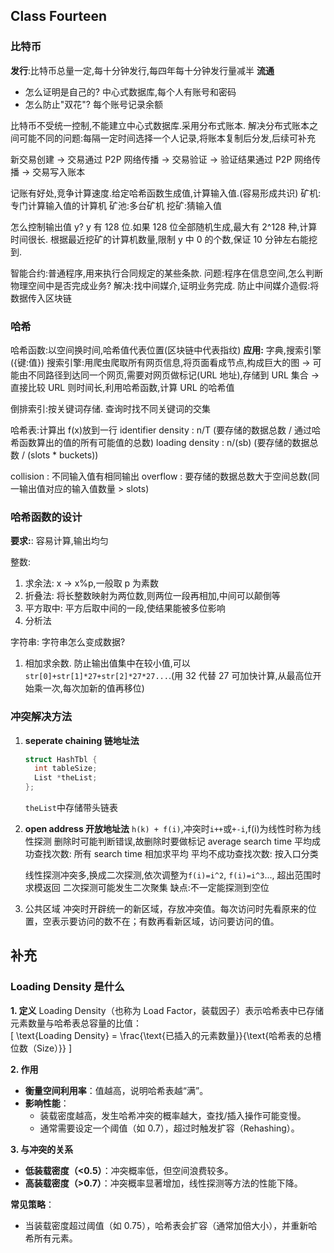 ## Class Fourteen

### 比特币

**发行**:比特币总量一定,每十分钟发行,每四年每十分钟发行量减半
**流通**

- 怎么证明是自己的? 中心式数据库,每个人有账号和密码
- 怎么防止"双花"? 每个账号记录余额

比特币不受统一控制,不能建立中心式数据库.采用分布式账本.
解决分布式账本之间可能不同的问题:每隔一定时间选择一个人记录,将账本复制后分发,后续可补充

新交易创建 -> 交易通过 P2P 网络传播 -> 交易验证 -> 验证结果通过 P2P 网络传播 -> 交易写入账本

记账有好处,竞争计算速度.给定哈希函数生成值,计算输入值.(容易形成共识)
矿机:专门计算输入值的计算机
矿池:多台矿机
挖矿:猜输入值

怎么控制输出值 y?
y 有 128 位.如果 128 位全部随机生成,最大有 2^128 种,计算时间很长.
根据最近挖矿的计算机数量,限制 y 中 0 的个数,保证 10 分钟左右能挖到.

智能合约:普通程序,用来执行合同规定的某些条款.
问题:程序在信息空间,怎么判断物理空间中是否完成业务?
解决:找中间媒介,证明业务完成.
防止中间媒介造假:将数据传入区块链

### 哈希

哈希函数:以空间换时间,哈希值代表位置(区块链中代表指纹)
**应用:** 字典,搜索引擎({键:值})
搜索引擎:用爬虫爬取所有网页信息,将页面看成节点,构成巨大的图
-> 可能由不同路径到达同一个网页,需要对网页做标记(URL 地址),存储到 URL 集合
-> 直接比较 URL 则时间长,利用哈希函数,计算 URL 的哈希值

倒排索引:按关键词存储. 查询时找不同关键词的交集

哈希表:计算出 f(x)放到一行
identifier density : n/T (要存储的数据总数 / 通过哈希函数算出的值的所有可能值的总数)
loading density : n/(sb) (要存储的数据总数 / (slots \* buckets))

collision : 不同输入值有相同输出
overflow : 要存储的数据总数大于空间总数(同一输出值对应的输入值数量 > slots)

### 哈希函数的设计

**要求:**: 容易计算,输出均匀

整数:

1. 求余法: x -> x%p,一般取 p 为素数
2. 折叠法: 将长整数映射为两位数,则两位一段再相加,中间可以颠倒等
3. 平方取中: 平方后取中间的一段,使结果能被多位影响
4. 分析法

字符串:
字符串怎么变成数据?

1. 相加求余数. 防止输出值集中在较小值,可以`str[0]+str[1]*27+str[2]*27*27...`.(用 32 代替 27 可加快计算,从最高位开始乘一次,每次加新的值再移位)

### 冲突解决方法

1. **seperate chaining 链地址法**

   ```c
   struct HashTbl {
     int tableSize;
     List *theList;
   };
   ```

   `theList`中存储带头链表

2. **open address 开放地址法**
   `h(k) + f(i)`,冲突时`i++`或`+-i`,f(i)为线性时称为线性探测
   删除时可能判断错误,故删除时要做标记
   average search time 平均成功查找次数: 所有 search time 相加求平均
   平均不成功查找次数: 按入口分类

   线性探测冲突多,换成二次探测,依次调整为`f(i)=i^2`, `f(i)=i^3`..., 超出范围时求模返回
   二次探测可能发生二次聚集
   缺点:不一定能探测到空位

3. 公共区域
   冲突时开辟统一的新区域，存放冲突值。每次访问时先看原来的位置，空表示要访问的数不在；有数再看新区域，访问要访问的值。

## 补充

### Loading Density 是什么

**1. 定义**
Loading Density（也称为 Load Factor，装载因子）表示哈希表中已存储元素数量与哈希表总容量的比值：  
\[
\text{Loading Density} = \frac{\text{已插入的元素数量}}{\text{哈希表的总槽位数（Size）}}
\]

**2. 作用**

- **衡量空间利用率**：值越高，说明哈希表越“满”。
- **影响性能**：
  - 装载密度越高，发生哈希冲突的概率越大，查找/插入操作可能变慢。
  - 通常需要设定一个阈值（如 0.7），超过时触发扩容（Rehashing）。

**3. 与冲突的关系**

- **低装载密度（<0.5）**：冲突概率低，但空间浪费较多。
- **高装载密度（>0.7）**：冲突概率显著增加，线性探测等方法的性能下降。

**常见策略**：

- 当装载密度超过阈值（如 0.75），哈希表会扩容（通常加倍大小），并重新哈希所有元素。
